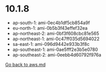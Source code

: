 
 # 10.1.8
- ap-south-1: ami-0ec4b1df5cb854a9f
- eu-north-1: ami-0b5b3f43effef32ea
- ap-northeast-2: ami-0bf3f608cbc81e565
- ap-northeast-1: ami-0c47ff035d5694022
- sa-east-1: ami-096d9442e933b3f8c
- ap-southeast-1: ami-0ae5fff2e3b5e0780
- ap-southeast-2: ami-0eebb4d60792f976a

[Go back to aws.md](../../aws.md) 
